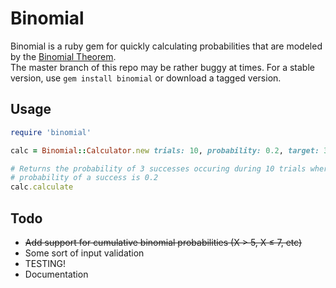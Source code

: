 # Binomial   
Binomial is a ruby gem for quickly calculating probabilities that are modeled by the [Binomial Theorem](http://en.wikipedia.org/wiki/Binomial_theorem).   
The master branch of this repo may be rather buggy at times. For a stable version, use `gem install binomial` or download a tagged version.   
## Usage

```ruby
require 'binomial'

calc = Binomial::Calculator.new trials: 10, probability: 0.2, target: 3

# Returns the probability of 3 successes occuring during 10 trials where the 
# probability of a success is 0.2
calc.calculate 
```

## Todo   
-   ~~Add support for cumulative binomial probabilities (X > 5, X ≤ 7, etc)~~   
-   Some sort of input validation
-   TESTING!
-   Documentation
